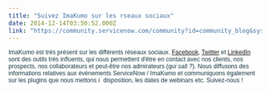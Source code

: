 ```yaml
---
title: "Suivez ImaKumo sur les rseaux sociaux"
date: 2014-12-14T03:50:52.000Z
link: "https://community.servicenow.com/community?id=community_blog&sys_id=fdbd6aa9dbd0dbc01dcaf3231f9619ee"
---
```

<p><span style="color: #153643; font-family: sans-serif; font-size: 12px;">ImaKumo est très présent sur les différents réseaux sociaux. </span><a title="r-fr.facebook.com/imakumo%20" href="https://fr-fr.facebook.com/imakumo%20" style="font-family: sans-serif; font-size: 12px;" target="_blank">Facebook</a><span style="color: #153643; font-family: sans-serif; font-size: 12px;">, </span><a title="witter.com/imakumo" href="https://twitter.com/imakumo" style="font-family: sans-serif; font-size: 12px;">Twitter</a><span style="color: #153643; font-family: sans-serif; font-size: 12px;"> et </span><a title="ww.linkedin.com/company/imakumo/%20" href="https://www.linkedin.com/company/imakumo/%20" style="font-family: sans-serif; font-size: 12px;" target="_blank">LinkedIn</a><span style="color: #153643; font-family: sans-serif; font-size: 12px;"> sont des outils très influents, qui nous permettent d'être en contact avec nos clients, nos prospects, nos collaborateurs et peut-être nos admirateurs (</span><span style="color: #153643; font-family: sans-serif; font-size: 12px;"><em>qui sait ?</em></span><span style="color: #153643; font-family: sans-serif; font-size: 12px;">). Nous diffusons des informations relatives aux événements ServiceNow / ImaKumo et communiquons également sur les plugins que nous mettons í  disposition, les dates de webinars etc. Suivez-nous !</span></p>
